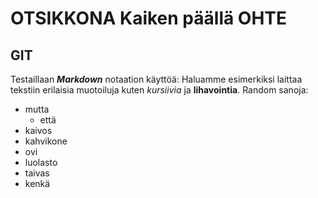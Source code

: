# OTSIKKONA Kaiken päällä OHTE

## GIT

Testaillaan _**Markdown**_ notaation käyttöä: 
Haluamme esimerkiksi laittaa tekstiin erilaisia muotoiluja kuten
*kursiivia* ja **lihavointia**.
Random sanoja:
* mutta
  * että
* kaivos
* kahvikone
* ovi
* luolasto
* taivas
* kenkä
